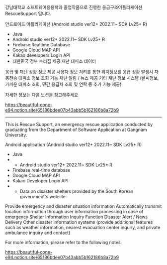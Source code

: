 
강남대학교 소프트웨어응용학과 졸업작품으로 진행한 응급구조어플리케이션 RescueSupport 입니다.

안드로이드 어플리케이션 (Android studio ver12+ 2022.11~ SDK Lv25+ R)
- Java
- Android studio ver12+ 2022.11~ SDK Lv25+ R
- Firebase Realtime Database
- Google Cloud MAP API
- Kakao developers Login API
- 대한민국 정부 누리집 제공 재난 대피소 데이터

응급 및 재난 상황 정보 제공
사용자 정보 처리를 통한 위치정보를 응급 상황 발생시 자동전송
대피소 정보 조회 기능
재난 알림 / 뉴스 제공
기타 재난 정보 시스템 (날씨정보, 가까운 대피소 조회, 민간 응급차 조회 및 연락 등 추가 기능 제공)

자세한 정보는 다음 노션을 참고해주세요

https://beautiful-cone-e94.notion.site/65186bdee07b43abb5b162186b8a72b9

-------------------------------------------------------------------------------------------------------------------------


This is Rescue Support, an emergency rescue application conducted by graduating from the Department of Software Application at Gangnam University.

Android application (Android studio ver12+ 2022.11~ SDK Lv25+ R)
- Java
- - Android studio ver12+ 2022.11~ SDK Lv25+ R
- Firebase real-time database
- Google Cloud MAP API
- Kakao Developer Login API
- - Data on disaster shelters provided by the South Korean government's website

Provide emergency and disaster situation information
Automatically transmit location information through user information processing in case of emergency
Shelter Information Inquiry Function
Disaster Alert / News Delivery
Other disaster information systems (provide additional features such as weather information, nearest evacuation center inquiry, and private ambulance inquiry and contact)

For more information, please refer to the following notes

https://beautiful-cone-e94.notion.site/65186bdee07b43abb5b162186b8a72b9

